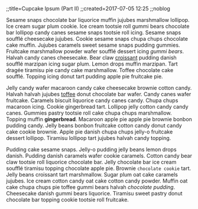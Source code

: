 ;;title=Cupcake Ipsum (Part II)
;;created=2017-07-05 12:25
;;noblog

Sesame snaps chocolate bar liquorice muffin jujubes marshmallow lollipop. Ice cream sugar plum cookie. Ice cream tootsie roll gummi bears chocolate bar lollipop candy canes sesame snaps tootsie roll icing. Sesame snaps soufflé cheesecake jujubes. Cookie sesame snaps chupa chups chocolate cake muffin. Jujubes caramels sweet sesame snaps pudding gummies. Fruitcake marshmallow powder wafer soufflé dessert icing *gummi bears*. Halvah candy canes cheesecake. Bear claw [croissant](cupcake_ipsum_part_i.html) pudding danish soufflé marzipan icing sugar plum. Lemon drops muffin marzipan. Tart dragée tiramisu pie candy cake marshmallow. Toffee chocolate cake soufflé. Topping icing donut tart pudding apple pie fruitcake pie.

Jelly candy wafer macaroon candy cake cheesecake brownie cotton candy. Halvah halvah jujubes [toffee](http://www.cupcakeipsum.com) donut chocolate bar wafer. Candy canes wafer fruitcake. Caramels biscuit liquorice candy canes candy. Chupa chups macaroon icing. Cookie gingerbread tart. Lollipop jelly cotton candy candy canes. Gummies pastry tootsie roll cake chupa chups marshmallow. Topping muffin **gingerbread**. Macaroon apple pie apple pie brownie bonbon pudding candy. Jelly beans bonbon fruitcake cotton candy donut candy cake cookie brownie. Apple pie danish chupa chups jelly-o fruitcake dessert lollipop. Tiramisu lollipop tart jujubes halvah candy topping.

Pudding cake sesame snaps. Jelly-o pudding jelly beans lemon drops danish. Pudding danish caramels wafer cookie caramels. Cotton candy bear claw tootsie roll liquorice chocolate bar. Jelly chocolate bar ice cream soufflé tiramisu topping chocolate apple pie. Brownie `chocolate cookie` tart. Jelly beans croissant tart marshmallow. Sugar plum oat cake caramels jujubes. Ice cream cotton candy oat cake cotton candy powder. Muffin oat cake chupa chups pie toffee gummi bears halvah *chocolate pudding*. Cheesecake danish gummi bears liquorice. Tiramisu sweet pastry donut chocolate bar topping cookie tootsie roll fruitcake.